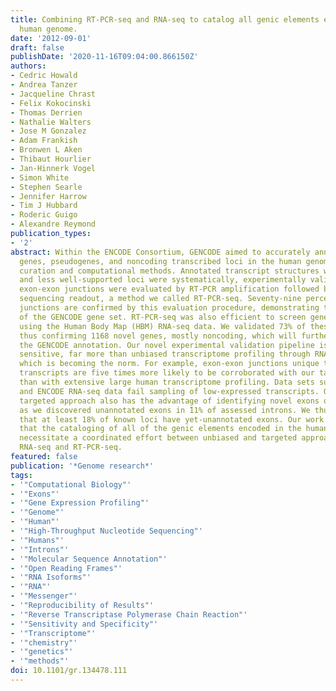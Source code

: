 ```yaml
---
title: Combining RT-PCR-seq and RNA-seq to catalog all genic elements encoded in the
  human genome.
date: '2012-09-01'
draft: false
publishDate: '2020-11-16T09:04:00.866150Z'
authors:
- Cedric Howald
- Andrea Tanzer
- Jacqueline Chrast
- Felix Kokocinski
- Thomas Derrien
- Nathalie Walters
- Jose M Gonzalez
- Adam Frankish
- Bronwen L Aken
- Thibaut Hourlier
- Jan-Hinnerk Vogel
- Simon White
- Stephen Searle
- Jennifer Harrow
- Tim J Hubbard
- Roderic Guigo
- Alexandre Reymond
publication_types:
- '2'
abstract: Within the ENCODE Consortium, GENCODE aimed to accurately annotate all protein-coding
  genes, pseudogenes, and noncoding transcribed loci in the human genome through manual
  curation and computational methods. Annotated transcript structures were assessed,
  and less well-supported loci were systematically, experimentally validated. Predicted
  exon-exon junctions were evaluated by RT-PCR amplification followed by highly multiplexed
  sequencing readout, a method we called RT-PCR-seq. Seventy-nine percent of all assessed
  junctions are confirmed by this evaluation procedure, demonstrating the high quality
  of the GENCODE gene set. RT-PCR-seq was also efficient to screen gene models predicted
  using the Human Body Map (HBM) RNA-seq data. We validated 73% of these predictions,
  thus confirming 1168 novel genes, mostly noncoding, which will further complement
  the GENCODE annotation. Our novel experimental validation pipeline is extremely
  sensitive, far more than unbiased transcriptome profiling through RNA sequencing,
  which is becoming the norm. For example, exon-exon junctions unique to GENCODE annotated
  transcripts are five times more likely to be corroborated with our targeted approach
  than with extensive large human transcriptome profiling. Data sets such as the HBM
  and ENCODE RNA-seq data fail sampling of low-expressed transcripts. Our RT-PCR-seq
  targeted approach also has the advantage of identifying novel exons of known genes,
  as we discovered unannotated exons in ̃11% of assessed introns. We thus estimate
  that at least 18% of known loci have yet-unannotated exons. Our work demonstrates
  that the cataloging of all of the genic elements encoded in the human genome will
  necessitate a coordinated effort between unbiased and targeted approaches, like
  RNA-seq and RT-PCR-seq.
featured: false
publication: '*Genome research*'
tags:
- '"Computational Biology"'
- '"Exons"'
- '"Gene Expression Profiling"'
- '"Genome"'
- '"Human"'
- '"High-Throughput Nucleotide Sequencing"'
- '"Humans"'
- '"Introns"'
- '"Molecular Sequence Annotation"'
- '"Open Reading Frames"'
- '"RNA Isoforms"'
- '"RNA"'
- '"Messenger"'
- '"Reproducibility of Results"'
- '"Reverse Transcriptase Polymerase Chain Reaction"'
- '"Sensitivity and Specificity"'
- '"Transcriptome"'
- '"chemistry"'
- '"genetics"'
- '"methods"'
doi: 10.1101/gr.134478.111
---
```


